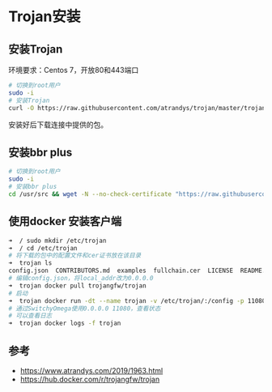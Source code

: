 # Trojan安装

## 安装Trojan

环境要求：Centos 7，开放80和443端口

```bash
# 切换到root用户
sudo -i
# 安装Trojan
curl -O https://raw.githubusercontent.com/atrandys/trojan/master/trojan_mult.sh && chmod +x trojan_mult.sh && ./trojan_mult.sh
```

安装好后下载连接中提供的包。

## 安装bbr plus

```bash
# 切换到root用户
sudo -i
# 安装bbr plus
cd /usr/src && wget -N --no-check-certificate "https://raw.githubusercontent.com/chiakge/Linux-NetSpeed/master/tcp.sh" && chmod +x tcp.sh && ./tcp.sh
```

## 使用docker 安装客户端

```bash
➜  / sudo mkdir /etc/trojan
➜  / cd /etc/trojan
# 将下载的包中的配置文件和cer证书放在该目录
➜  trojan ls
config.json  CONTRIBUTORS.md  examples  fullchain.cer  LICENSE  README.md
# 编辑config.json，将local_addr改为0.0.0.0
➜  trojan docker pull trojangfw/trojan
# 启动
➜  trojan docker run -dt --name trojan -v /etc/trojan/:/config -p 11080:1080 trojangfw/trojan
# 通过SwitchyOmega使用0.0.0.0 11080，查看状态
# 可以查看日志
➜  trojan docker logs -f trojan
```

## 参考

- https://www.atrandys.com/2019/1963.html
- https://hub.docker.com/r/trojangfw/trojan